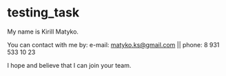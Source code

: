 # testing_task

My name is Kirill Matyko.

You can contact with me by:
e-mail: matyko.ks@gmail.com
||
phone: 8 931 533 10 23

I hope and believe that I can join your team.
